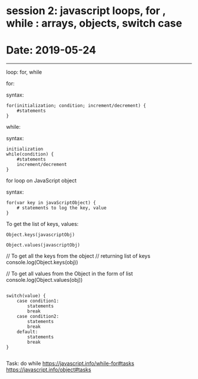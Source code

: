 # session 2: javascript loops, for , while : arrays, objects, switch case

# Date: 2019-05-24

----------------------------------------

loop: for, while

for:

syntax:
```
for(initialization; condition; increment/decrement) {
    #statements
}
```

while:

syntax:
```
initialization
while(condition) {
    #statements
    increment/decrement
}
```

for loop on JavaScript object

syntax:
```
for(var key in javaScriptObject) {
    # statements to log the key, value
}
```

To get the list of keys, values:
```
Object.keys(javascriptObj)

Object.values(javascriptObj)
```
// To get all the keys from the object
// returning list of keys 
console.log(Object.keys(obj))

// To get all values from the Object in the form of list 
console.log(Object.values(obj))
```

switch(value) {
    case condition1:
        statements
        break
    case condition2:
        statements
        break
    default:
        statements
        break
}


```
Task: do while
https://javascript.info/while-for#tasks
https://javascript.info/object#tasks
```